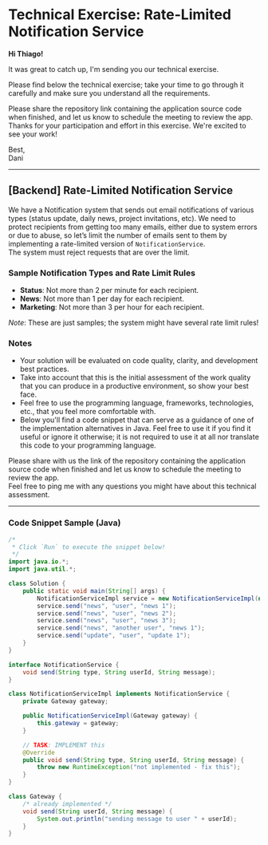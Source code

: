 # Technical Exercise: Rate-Limited Notification Service

**Hi Thiago!**

It was great to catch up, I'm sending you our technical exercise. 

Please find below the technical exercise; take your time to go through it carefully and make sure you understand all the requirements. 

Please share the repository link containing the application source code when finished, and let us know to schedule the meeting to review the app. Thanks for your participation and effort in this exercise. We're excited to see your work!

Best,  
Dani

---

## [Backend] Rate-Limited Notification Service

We have a Notification system that sends out email notifications of various types (status update, daily news, project invitations, etc). We need to protect recipients from getting too many emails, either due to system errors or due to abuse, so let’s limit the number of emails sent to them by implementing a rate-limited version of `NotificationService`.  
The system must reject requests that are over the limit.

### Sample Notification Types and Rate Limit Rules

- **Status**: Not more than 2 per minute for each recipient.
- **News**: Not more than 1 per day for each recipient.
- **Marketing**: Not more than 3 per hour for each recipient.

*Note*: These are just samples; the system might have several rate limit rules!

### Notes

- Your solution will be evaluated on code quality, clarity, and development best practices.
- Take into account that this is the initial assessment of the work quality that you can produce in a productive environment, so show your best face.
- Feel free to use the programming language, frameworks, technologies, etc., that you feel more comfortable with.
- Below you'll find a code snippet that can serve as a guidance of one of the implementation alternatives in Java. Feel free to use it if you find it useful or ignore it otherwise; it is not required to use it at all nor translate this code to your programming language.

Please share with us the link of the repository containing the application source code when finished and let us know to schedule the meeting to review the app.  
Feel free to ping me with any questions you might have about this technical assessment.

---

### Code Snippet Sample (Java)

```java
/*
 * Click `Run` to execute the snippet below!
 */
import java.io.*;
import java.util.*;

class Solution {
    public static void main(String[] args) {
        NotificationServiceImpl service = new NotificationServiceImpl(new Gateway());
        service.send("news", "user", "news 1");
        service.send("news", "user", "news 2");
        service.send("news", "user", "news 3");
        service.send("news", "another user", "news 1");
        service.send("update", "user", "update 1");
    }
}

interface NotificationService {
    void send(String type, String userId, String message);
}

class NotificationServiceImpl implements NotificationService {
    private Gateway gateway;

    public NotificationServiceImpl(Gateway gateway) {
        this.gateway = gateway;
    }

    // TASK: IMPLEMENT this
    @Override
    public void send(String type, String userId, String message) {
        throw new RuntimeException("not implemented - fix this");
    }
}

class Gateway {
    /* already implemented */
    void send(String userId, String message) {
        System.out.println("sending message to user " + userId);
    }
}